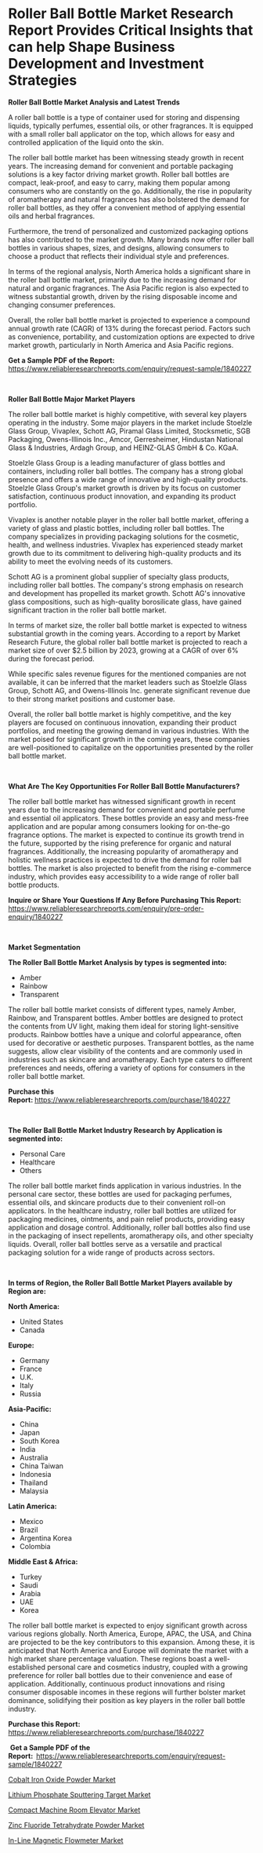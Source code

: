<p><h1>Roller Ball Bottle Market Research Report Provides Critical Insights that can help Shape Business Development and Investment Strategies</h1></p><p><strong>Roller Ball Bottle Market Analysis and Latest Trends</strong></p>
<p><p>A roller ball bottle is a type of container used for storing and dispensing liquids, typically perfumes, essential oils, or other fragrances. It is equipped with a small roller ball applicator on the top, which allows for easy and controlled application of the liquid onto the skin.</p><p>The roller ball bottle market has been witnessing steady growth in recent years. The increasing demand for convenient and portable packaging solutions is a key factor driving market growth. Roller ball bottles are compact, leak-proof, and easy to carry, making them popular among consumers who are constantly on the go. Additionally, the rise in popularity of aromatherapy and natural fragrances has also bolstered the demand for roller ball bottles, as they offer a convenient method of applying essential oils and herbal fragrances.</p><p>Furthermore, the trend of personalized and customized packaging options has also contributed to the market growth. Many brands now offer roller ball bottles in various shapes, sizes, and designs, allowing consumers to choose a product that reflects their individual style and preferences.</p><p>In terms of the regional analysis, North America holds a significant share in the roller ball bottle market, primarily due to the increasing demand for natural and organic fragrances. The Asia Pacific region is also expected to witness substantial growth, driven by the rising disposable income and changing consumer preferences.</p><p>Overall, the roller ball bottle market is projected to experience a compound annual growth rate (CAGR) of 13% during the forecast period. Factors such as convenience, portability, and customization options are expected to drive market growth, particularly in North America and Asia Pacific regions.</p></p>
<p><strong>Get a Sample PDF of the Report:&nbsp;</strong> <a href="https://www.reliableresearchreports.com/enquiry/request-sample/1840227">https://www.reliableresearchreports.com/enquiry/request-sample/1840227</a></p>
<p>&nbsp;</p>
<p><strong>Roller Ball Bottle Major Market Players</strong></p>
<p><p>The roller ball bottle market is highly competitive, with several key players operating in the industry. Some major players in the market include Stoelzle Glass Group, Vivaplex, Schott AG, Piramal Glass Limited, Stocksmetic, SGB Packaging, Owens-Illinois Inc., Amcor, Gerresheimer, Hindustan National Glass & Industries, Ardagh Group, and HEINZ-GLAS GmbH & Co. KGaA.</p><p>Stoelzle Glass Group is a leading manufacturer of glass bottles and containers, including roller ball bottles. The company has a strong global presence and offers a wide range of innovative and high-quality products. Stoelzle Glass Group's market growth is driven by its focus on customer satisfaction, continuous product innovation, and expanding its product portfolio.</p><p>Vivaplex is another notable player in the roller ball bottle market, offering a variety of glass and plastic bottles, including roller ball bottles. The company specializes in providing packaging solutions for the cosmetic, health, and wellness industries. Vivaplex has experienced steady market growth due to its commitment to delivering high-quality products and its ability to meet the evolving needs of its customers.</p><p>Schott AG is a prominent global supplier of specialty glass products, including roller ball bottles. The company's strong emphasis on research and development has propelled its market growth. Schott AG's innovative glass compositions, such as high-quality borosilicate glass, have gained significant traction in the roller ball bottle market.</p><p>In terms of market size, the roller ball bottle market is expected to witness substantial growth in the coming years. According to a report by Market Research Future, the global roller ball bottle market is projected to reach a market size of over $2.5 billion by 2023, growing at a CAGR of over 6% during the forecast period.</p><p>While specific sales revenue figures for the mentioned companies are not available, it can be inferred that the market leaders such as Stoelzle Glass Group, Schott AG, and Owens-Illinois Inc. generate significant revenue due to their strong market positions and customer base.</p><p>Overall, the roller ball bottle market is highly competitive, and the key players are focused on continuous innovation, expanding their product portfolios, and meeting the growing demand in various industries. With the market poised for significant growth in the coming years, these companies are well-positioned to capitalize on the opportunities presented by the roller ball bottle market.</p></p>
<p>&nbsp;</p>
<p><strong>What Are The Key Opportunities For Roller Ball Bottle Manufacturers?</strong></p>
<p><p>The roller ball bottle market has witnessed significant growth in recent years due to the increasing demand for convenient and portable perfume and essential oil applicators. These bottles provide an easy and mess-free application and are popular among consumers looking for on-the-go fragrance options. The market is expected to continue its growth trend in the future, supported by the rising preference for organic and natural fragrances. Additionally, the increasing popularity of aromatherapy and holistic wellness practices is expected to drive the demand for roller ball bottles. The market is also projected to benefit from the rising e-commerce industry, which provides easy accessibility to a wide range of roller ball bottle products.</p></p>
<p><strong>Inquire or Share Your Questions If Any Before Purchasing This Report:</strong> <a href="https://www.reliableresearchreports.com/enquiry/pre-order-enquiry/1840227">https://www.reliableresearchreports.com/enquiry/pre-order-enquiry/1840227</a></p>
<p>&nbsp;</p>
<p><strong>Market Segmentation</strong></p>
<p><strong>The Roller Ball Bottle Market Analysis by types is segmented into:</strong></p>
<p><ul><li>Amber</li><li>Rainbow</li><li>Transparent</li></ul></p>
<p><p>The roller ball bottle market consists of different types, namely Amber, Rainbow, and Transparent bottles. Amber bottles are designed to protect the contents from UV light, making them ideal for storing light-sensitive products. Rainbow bottles have a unique and colorful appearance, often used for decorative or aesthetic purposes. Transparent bottles, as the name suggests, allow clear visibility of the contents and are commonly used in industries such as skincare and aromatherapy. Each type caters to different preferences and needs, offering a variety of options for consumers in the roller ball bottle market.</p></p>
<p><strong>Purchase this Report:&nbsp;</strong><a href="https://www.reliableresearchreports.com/purchase/1840227">https://www.reliableresearchreports.com/purchase/1840227</a></p>
<p>&nbsp;</p>
<p><strong>The Roller Ball Bottle Market Industry Research by Application is segmented into:</strong></p>
<p><ul><li>Personal Care</li><li>Healthcare</li><li>Others</li></ul></p>
<p><p>The roller ball bottle market finds application in various industries. In the personal care sector, these bottles are used for packaging perfumes, essential oils, and skincare products due to their convenient roll-on applicators. In the healthcare industry, roller ball bottles are utilized for packaging medicines, ointments, and pain relief products, providing easy application and dosage control. Additionally, roller ball bottles also find use in the packaging of insect repellents, aromatherapy oils, and other specialty liquids. Overall, roller ball bottles serve as a versatile and practical packaging solution for a wide range of products across sectors.</p></p>
<p>&nbsp;</p>
<p><strong>In terms of Region, the Roller Ball Bottle Market Players available by Region are:</strong></p>
<p>
    <p> <strong> North America: </strong>
        <ul>
            <li>United States</li>
            <li>Canada</li>
        </ul>
        </p> 
    <p> <strong> Europe: </strong>
        <ul>
            <li>Germany</li>
            <li>France</li>
            <li>U.K.</li>
            <li>Italy</li>
            <li>Russia</li>
        </ul>
        </p> 
    <p> <strong> Asia-Pacific: </strong>
        <ul>
            <li>China</li>
            <li>Japan</li>
            <li>South Korea</li>
            <li>India</li>
            <li>Australia</li>
            <li>China Taiwan</li>
            <li>Indonesia</li>
            <li>Thailand</li>
            <li>Malaysia</li>
        </ul>
        </p> 
    <p> <strong> Latin America: </strong>
        <ul>
            <li>Mexico</li>
            <li>Brazil</li>
            <li>Argentina Korea</li>
            <li>Colombia</li>
        </ul>
        </p> 
    <p> <strong> Middle East & Africa: </strong>
        <ul>
            <li>Turkey</li>
            <li>Saudi</li>
            <li>Arabia</li>
            <li>UAE</li>
            <li>Korea</li>
        </ul>
    </p>
    </p>
<p><p>The roller ball bottle market is expected to enjoy significant growth across various regions globally. North America, Europe, APAC, the USA, and China are projected to be the key contributors to this expansion. Among these, it is anticipated that North America and Europe will dominate the market with a high market share percentage valuation. These regions boast a well-established personal care and cosmetics industry, coupled with a growing preference for roller ball bottles due to their convenience and ease of application. Additionally, continuous product innovations and rising consumer disposable incomes in these regions will further bolster market dominance, solidifying their position as key players in the roller ball bottle industry.</p></p>
<p><strong>Purchase this Report: </strong><a href="https://www.reliableresearchreports.com/purchase/1840227">https://www.reliableresearchreports.com/purchase/1840227</a></p>
<p>&nbsp;<strong>Get a Sample PDF of the Report:&nbsp;&nbsp;</strong><a href="https://www.reliableresearchreports.com/enquiry/request-sample/1840227">https://www.reliableresearchreports.com/enquiry/request-sample/1840227</a></p>
<p><strong></strong></p>
<p><p><a href="https://github.com/thereselouisejjoii6zuol/Market-Research-Report-List-1/blob/main/cobalt-iron-oxide-powder-market.md">Cobalt Iron Oxide Powder Market</a></p><p><a href="https://github.com/alvaradolanezhpnoeeozz2ue/Market-Research-Report-List-1/blob/main/lithium-phosphate-sputtering-target-market.md">Lithium Phosphate Sputtering Target Market</a></p><p><a href="https://github.com/myacatherineblakecaczo9vcsw/Market-Research-Report-List-1/blob/main/compact-machine-room-elevator-market.md">Compact Machine Room Elevator Market</a></p><p><a href="https://github.com/rafiirljalcavy/Market-Research-Report-List-1/blob/main/zinc-fluoride-tetrahydrate-powder-market.md">Zinc Fluoride Tetrahydrate Powder Market</a></p><p><a href="https://www.linkedin.com/pulse/in-line-magnetic-flowmeter-market-provides-comprehensive-oobze?trackingId=a2mrpV1BRa6CvPKO7AZEFg%3D%3D">In-Line Magnetic Flowmeter Market</a></p></p>